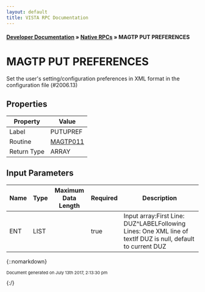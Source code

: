 ```yaml
---
layout: default
title: VISTA RPC Documentation
---
```


#### [Developer Documentation](../index) &#187; [Native RPCs](TableOfContents) &#187; MAGTP PUT PREFERENCES<br/>
# MAGTP PUT PREFERENCES

Set the user's setting/configuration preferences in XML format in the configuration file (#2006.13)

## Properties

Property | Value
--- | ---
Label | PUTUPREF
Routine | [MAGTP011](http://code.osehra.org/dox/Routine_MAGTP011_source.html)
Return Type | ARRAY


## Input Parameters

Name | Type | Maximum Data Length | Required | Description
--- | --- | --- | --- | ---
ENT | LIST |  | true | Input array:First Line:      DUZ^LABELFollowing Lines: One XML line of textIf DUZ is null, default to current DUZ



{::nomarkdown} <br/><p style="font-size: 11px">Document generated on July 13th 2017, 2:13:30 pm</p>{:/}
